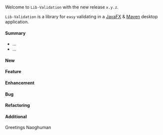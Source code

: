Welcome to `Lib-Validation` with the new release `x.y.z`.

`Lib-Validation` is a library for `easy` validating in a [JavaFX] &amp; [Maven] 
desktop application.



#### Summary
* ...
* ...



#### New



#### Feature



#### Enhancement



#### Bug



#### Refactoring



#### Additional



Greetings
Naoghuman



[//]: # (Issues which will be integrated in this release)



[//]: # (Links)
[JavaFX]:http://docs.oracle.com/javase/8/javase-clienttechnologies.htm
[Maven]:http://maven.apache.org/


